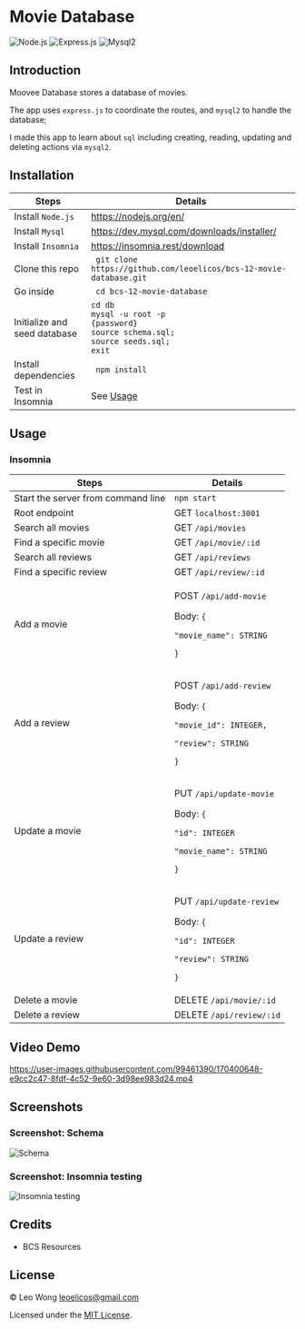 # Movie Database

![Node.js](https://img.shields.io/badge/16.15.0%20LTS-0?label=Node.js&style=for-the-badge&labelColor=white&color=black) ![Express.js](https://img.shields.io/badge/4.18.1-0?label=Express&style=for-the-badge&labelColor=white&color=black) ![Mysql2](https://img.shields.io/badge/2.3.3-0?label=Mysql2&style=for-the-badge&labelColor=white&color=black)

## Introduction

Moovee Database stores a database of movies.

The app uses `express.js` to coordinate the routes, and `mysql2` to handle the database;

I made this app to learn about `sql` including creating, reading, updating and deleting actions via `mysql2`.

## Installation

| Steps                        | Details                                                                                                |
| ---------------------------- | ------------------------------------------------------------------------------------------------------ |
| Install `Node.js `           | https://nodejs.org/en/                                                                                 |
| Install `Mysql`              | https://dev.mysql.com/downloads/installer/                                                             |
| Install `Insomnia`           | https://insomnia.rest/download                                                                         |
| Clone this repo              | ` git clone https://github.com/leoelicos/bcs-12-movie-database.git`                                    |
| Go inside                    | ` cd bcs-12-movie-database`                                                                            |
| Initialize and seed database | `cd db`<br>`mysql -u root -p`<br>`{password}`<br>`source schema.sql;`<br>`source seeds.sql;`<br>`exit` |
| Install dependencies         | ` npm install`                                                                                         |
| Test in Insomnia             | See [Usage](#usage)                                                                                    |

## Usage

### Insomnia

| Steps                              | Details                                                                                                       |
| ---------------------------------- | ------------------------------------------------------------------------------------------------------------- |
| Start the server from command line | `npm start`                                                                                                   |
| Root endpoint                      | GET `localhost:3001`                                                                                          |
| Search all movies                  | GET `/api/movies`                                                                                             |
| Find a specific movie              | GET `/api/movie/:id`                                                                                          |
| Search all reviews                 | GET `/api/reviews`                                                                                            |
| Find a specific review             | GET `/api/review/:id`                                                                                         |
| Add a movie                        | <p>POST `/api/add-movie`</p><p>Body: `{`</p><p>`"movie_name": STRING`</p><p>`}`</p>                           |
| Add a review                       | <p>POST `/api/add-review`</p><p>Body: `{`</p><p>`"movie_id": INTEGER,`</p><p>`"review": STRING`</p><p>`}`</p> |
| Update a movie                     | <p>PUT `/api/update-movie`</p><p>Body: `{`</p><p>`"id": INTEGER`</p><p>`"movie_name": STRING`</p><p>`}`</p>   |
| Update a review                    | <p>PUT `/api/update-review`</p><p>Body: `{`</p><p>`"id": INTEGER`</p><p>`"review": STRING`</p><p>`}`</p>      |
| Delete a movie                     | DELETE `/api/movie/:id`                                                                                       |
| Delete a review                    | DELETE `/api/review/:id`                                                                                      |

## Video Demo

https://user-images.githubusercontent.com/99461390/170400648-e9cc2c47-8fdf-4c52-9e60-3d98ee983d24.mp4

## Screenshots

### Screenshot: Schema

![Schema](https://user-images.githubusercontent.com/99461390/170399608-cc1ef5de-a41d-4134-8a3c-12c18bdc170f.png)

### Screenshot: Insomnia testing

![Insomnia testing](https://user-images.githubusercontent.com/99461390/170399527-6e4980a4-afea-4a78-9d68-91370f6ad16e.jpg)

## Credits

-  BCS Resources

## License

&copy; Leo Wong <leoelicos@gmail.com>

Licensed under the [MIT License](./LICENSE).
